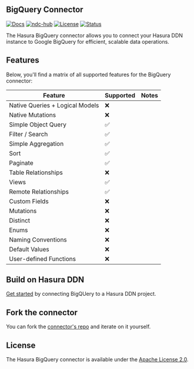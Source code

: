 ## BigQuery Connector

[![Docs](https://img.shields.io/badge/docs-v3.x-brightgreen.svg?style=flat)](https://hasura.io/docs/3.0/getting-started/overview/)
[![ndc-hub](https://img.shields.io/badge/ndc--hub-bigquery-blue.svg?style=flat)](https://hasura.io/connectors/bigquery-jdbc)
[![License](https://img.shields.io/badge/license-Apache--2.0-purple.svg?style=flat)](LICENSE.txt)
[![Status](https://img.shields.io/badge/status-alpha-yellow.svg?style=flat)](./readme.md)

The Hasura BigQuery connector allows you to connect your Hasura DDN instance to Google BigQuery for efficient, scalable
data operations.

## Features

Below, you'll find a matrix of all supported features for the BigQuery connector:

| Feature                         | Supported | Notes |
| ------------------------------- | --------- | ----- |
| Native Queries + Logical Models | ❌        |       |
| Native Mutations                | ❌        |       |
| Simple Object Query             | ✅        |       |
| Filter / Search                 | ✅        |       |
| Simple Aggregation              | ✅        |       |
| Sort                            | ✅        |       |
| Paginate                        | ✅        |       |
| Table Relationships             | ❌        |       |
| Views                           | ✅        |       |
| Remote Relationships            | ✅        |       |
| Custom Fields                   | ❌        |       |
| Mutations                       | ❌        |       |
| Distinct                        | ❌        |       |
| Enums                           | ❌        |       |
| Naming Conventions              | ❌        |       |
| Default Values                  | ❌        |       |
| User-defined Functions          | ❌        |       |

## Build on Hasura DDN

[Get started](https://hasura.io/docs/3.0/how-to-build-with-ddn/with-bigquery) by connecting BigQUery to a Hasura DDN project.

## Fork the connector

You can fork the [connector's repo](https://github.com/hasura/ndc-jdbc) and iterate on it yourself.

## License

The Hasura BigQuery connector is available under the [Apache License 2.0](https://www.apache.org/licenses/LICENSE-2.0).
